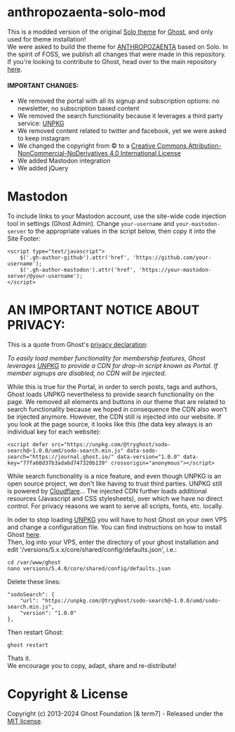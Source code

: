 # anthropozaenta-solo-mod

This is a modded version of the original [Solo theme](https://github.com/tryghost/solo) for [Ghost](https://github.com/tryghost/ghost/), and only used for theme installation!<br>
We were asked to build the theme for [ANTHROPOZAENTA](https://anthropozaenta.org) based on Solo. In the spirit of FOSS, we publish all changes that were made in this repository.<br>
If you're looking to contribute to Ghost, head over to the main repository [here](https://github.com/TryGhost/Themes).

#### IMPORTANT CHANGES:

- We removed the portal with all its signup and subscription options: no newsletter, no subscription based content
- We removed the search functionality because it leverages a third party service: [UNPKG](https://unpkg.com)
- We removed content related to twitter and facebook, yet we were asked to keep instagram
- We changed the copyright from © to a [Creative Commons Attribution-NonCommercial-NoDerivatives 4.0 International License](https://creativecommons.org/licenses/by-nc-nd/4.0/legalcode)
- We added Mastodon integration
- We added jQuery

# Mastodon

To include links to your Mastodon account, use the site-wide code injection tool in settings (Ghost Admin). Change `your-username` and `your-mastodon-server` to the appropriate values in the script below, then copy it into the Site Footer:

```
<script type="text/javascript">
    $('.gh-author-github').attr('href', 'https://github.com/your-username');
    $('.gh-author-mastodon').attr('href', 'https://your-mastodon-server/@your-username');
</script>
``` 


# AN IMPORTANT NOTICE ABOUT PRIVACY:

This is a quote from Ghost's [privacy declaration](https://github.com/TryGhost/Ghost/blob/main/PRIVACY.md):

<em>To easily load member functionality for membership features, Ghost leverages [UNPKG](https://unpkg.com) to provide a CDN for drop-in script known as Portal. If member signups are disabled, no CDN will be injected.</em>

While this is true for the Portal, in order to serch posts, tags and authors, Ghost loads UNPKG nevertheless to provide search functionality on the page. We removed all elements and buttons in our theme that are related to search functionality because we hoped in consequence the CDN also won't be injected anymore. However, the CDN still is injected into our website. If you look at the page source, it looks like this (the data key always is an individual key for each website):


```
<script defer src="https://unpkg.com/@tryghost/sodo-search@~1.0.0/umd/sodo-search.min.js" data-sodo-search="https://journal.ghost.io/" data-version="1.0.0" data-key="77fa60d37b3ada6d747320b139" crossorigin="anonymous"></script>
```

While search functionality is a nice feature, and even though UNPKG is an open source project, we don't like having to trust third parties. UNPKG still is powered by [Cloudflare](https://www.cloudflare.com/en-gb/privacypolicy/)... The injected CDN further loads additional resources (Javascript and CSS stylesheets), over which we have no direct control. For privacy reasons we want to serve all scripts, fonts, etc. locally.

In oder to stop loading [UNPKG](https://unpkg.com) you will have to host Ghost on your own VPS and change a configuration file. You can find instructions on how to install Ghost [here](https://ghost.org/docs/install/).<br>
Then, log into your VPS, enter the directory of your ghost installation and edit '/versions/5.x.x/core/shared/config/defaults.json', i.e.:

`cd /var/www/ghost`<br>
`nano versions/5.4.0/core/shared/config/defaults.json`

Delete these lines:

```
"sodoSearch": {
    "url": "https://unpkg.com/@tryghost/sodo-search@~1.0.0/umd/sodo-search.min.js",
    "version": "1.0.0"
},
```

Then restart Ghost:

`ghost restart`

Thats it.<br>
We encourage you to copy, adapt, share and re-distribute!

# Copyright & License

Copyright (c) 2013-2024 Ghost Foundation [& term7] - Released under the [MIT license](LICENSE).
